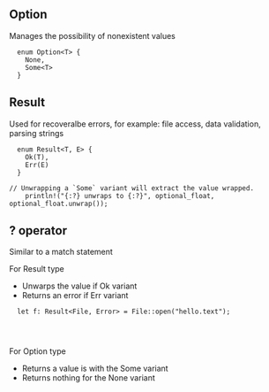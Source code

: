 ## Option

Manages the possibility of nonexistent values

```
  enum Option<T> {
    None,
    Some<T>
  }
```


## Result
Used for recoveralbe errors, for example: file access, data validation, parsing strings
```
  enum Result<T, E> {
    Ok(T),
    Err(E)
  }
```

```
// Unwrapping a `Some` variant will extract the value wrapped.
    println!("{:?} unwraps to {:?}", optional_float, optional_float.unwrap());
```


## ? operator
Similar to a match statement

For Result type
- Unwarps the value if Ok variant
- Returns an error if Err variant
```
  let f: Result<File, Error> = File::open("hello.text");




```
For Option type
- Returns a value is with the Some variant
- Returns nothing for the None variant

